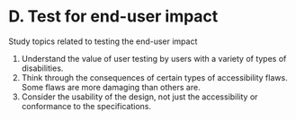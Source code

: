 # D. Test for end-user impact 
Study topics related to testing the end-user impact
1.  Understand the value of user testing by users with a variety of types of disabilities.
2.  Think through the consequences of certain types of accessibility flaws. Some flaws are more damaging than others are.
3.  Consider the usability of the design, not just the accessibility or conformance to the specifications.

